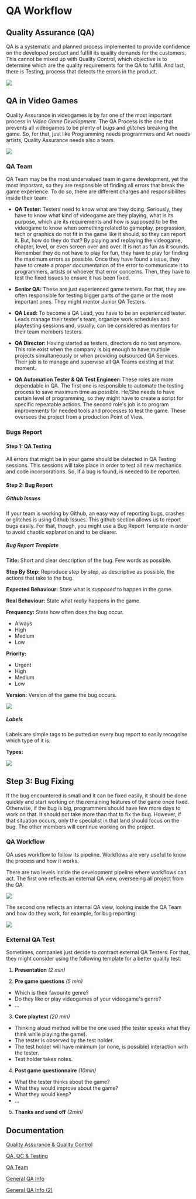 # QA Workflow
## Quality Assurance (QA)
QA is a systematic and planned process implemented to provide confidence on the developed product and fulfill its quality demands for the customers. This cannot be mixed up with Quality Control, which objective is to determine which are the quality requirements for the QA to fulfill. And last, there is Testing, process that detects the errors in the product.

![](https://github.com/VoZeS/QA-Workflow/blob/main/docs/images/QA_QC_Testing.jpeg)

## QA in Video Games
Quality Assurance in videogames is by far one of the most important process in _Video Game Development_. The QA Process is the one that prevents all videogames to be plenty of _bugs_ and _glitches_ breaking the game. So, for that, just like Programming needs programmers and Art needs artists, Quality Assurance needs also a team.

![](https://github.com/VoZeS/QA-Workflow/blob/main/docs/images/TeamBuildingDiagram.png)

### QA Team
QA Team may be the most undervalued team in game development, yet the most important, so they are responsible of finding all errors that break the game experience. To do so, there are different charges and responsibilites inside their team:

* **QA Tester:** Testers need to know what are they doing. Seriously, they have to know what kind of videogame are they playing, what is its purpose, which are its requirements and how is supposed to be the videogame to know when something related to gameplay, prograssion, tech or graphics do not fit in the game like it should, so they can report it. But, how do they do that? By playing and replaying the videogame, chapter, level, or even screen over and over. It is not as fun as it sounds. Remember they do not have to play for fun, they have to play for finding the maximum errors as possible. Once they have found a issue, they have to create a proper documentation of the error to communicate it to programmers, artists or whoever that error concerns. Then, they have to test the fixed issues to ensure it has been fixed.

* **Senior QA:** These are just experienced game testers. For that, they are often responsible for testing bigger parts of the game or the most important ones. They might mentor Junior QA Testers.

* **QA Lead:** To become a QA Lead, you have to be an experienced tester. Leads manage their tester's team, organize work schedules and playtesting sessions and, usually, can be considered as mentors for their team members testers.

* **QA Director:** Having started as testers, directors do no test anymore. This role exist when the company is big enough to have multiple projects simultaneously or when providing outsourced QA Services. Their job is to manage and supervise all QA Teams existing at that moment. 

* **QA Automation Tester & QA Test Engineer:** These roles are more dependable in QA. The first one is responsible to automate the testing process to save maximum time as possible. He/She needs to have certain level of programming, so they might have to create a script for specific repeatable actions. The second role's job is to program improvements for needed tools and processes to test the game. These oversees the project from a production Point of View.

### Bugs Report
#### Step 1: QA Testing
All errors that might be in your game should be detected in QA Testing sessions. This sessions will take place in order to test all new mechanics and code incorporations. So, if a bug is found, is needed to be reported.

#### Step 2: Bug Report
##### Github Issues
If your team is working by Github, an easy way of reporting bugs, crashes or glitches is using Github Issues.
This github section allows us to report bugs easily. For that, though, you might use a Bug Report Template in order to avoid chaotic explanation and to be clearer.

##### Bug Report Template
**Title:** Short and clear description of the bug. Few words as possible.

**Step By Step:** Reproduce _step by step_, as descriptive as possible, the actions that take to the bug.

**Expected Behaviour:** State what is _supposed_ to happen in the game.

**Real Behaviour:** State what _really_ happens in the game.

**Frequency:** State how often does the bug occur.
  * Always
  * High
  * Medium
  * Low

**Priority:**
  * Urgent
  * High
  * Medium
  * Low

**Version:** Version of the game the bug occurs.

![](https://github.com/VoZeS/NautilusStudios-ProjectII_RPG/blob/main/wiki_images/bug_reports_template.png)

##### Labels
Labels are simple tags to be putted on every bug report to easily recognise which type of it is.

**Types:**

![](https://github.com/VoZeS/NautilusStudios-ProjectII_RPG/blob/main/wiki_images/bug_reports_labels.png)

## Step 3: Bug Fixing
If the bug encountered is small and it can be fixed easily, it should be done quickly and start working on the remaining features of the game once fixed. Otherwise, if the bug is big, programmers should have few more days to work on that. It should not take more than that to fix the bug. However, if that situation occurs, only the specialist in that land should focus on the bug. The other members will continue working on the project.

### QA Workflow
QA uses workflow to follow its pipeline. Workflows are very useful to know the process and how it works.

There are two levels inside the development pipeline where workflows can act. The first one reflects an external QA view, overseeing all project from the QA:

![](https://github.com/VoZeS/QA-Workflow/blob/main/docs/images/qa_workflow2.png)

The second one reflects an internal QA view, looking inside the QA Team and how do they work, for example, for bug reporting:

![](https://github.com/VoZeS/NautilusStudios-ProjectII_RPG/blob/main/wiki_images/qa_workflow.png)

### External QA Test
Sometimes, companies just decide to contract external QA Testers. For that, they might consider using the following template for a better quality test:

1. **Presentation** _(2 min)_

2. **Pre game questions** _(5 min)_

* Which is their favourite genre?
* Do they like or play videogames of your videogame's genre?
* ...

3. **Core playtest** _(20 min)_

* Thinking aloud method will be the one used (the tester speaks what they think while playing the game).
* The tester is observed by the test holder.
* The test holder will have minimum (or none, is possible) interaction with the tester.
* Test holder takes notes.

4. **Post game questionnaire** _(10min)_

* What the tester thinks about the game?
* What they would improve about the game?
* What they would keep?
* ...

5. **Thanks and send off** _(2min)_

## Documentation
[Quality Assurance & Quality Control](https://asq.org/quality-resources/quality-assurance-vs-control)

[QA, QC & Testing](https://joshuabgad.medium.com/about-qa-in-the-game-industry-709903d780b6)

[QA Team](https://8bitplay.com/blog/ultimate-super-turbo-hd-guide-to-the-game-development-roles-qa-game-tester-jobs#what-is-QA-tester)

[General QA Info](https://github.com/cumus/Juicy_Code-Square_Up/wiki/6.-QA-Plan)

[General QA Info (2)](https://github.com/DevCrumbs/Warcraft-II/wiki/8.-QA-Plan)

